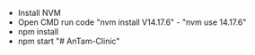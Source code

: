 - Install NVM
- Open CMD run code "nvm install V14.17.6" - "nvm use 14.17.6"
- npm install
- npm start
"# AnTam-Clinic" 
